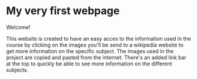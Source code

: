 # My very first webpage

Welcome!

This website is created to have an easy acces
to the information used in the course by clicking 
on the images you'll be send to a wikipedia website
to get more information on the specific subject. The images
used in the project are copied and pasted from the internet. 
There's an added link bar at the top to quickly be able to see 
more information on the different subjects.
